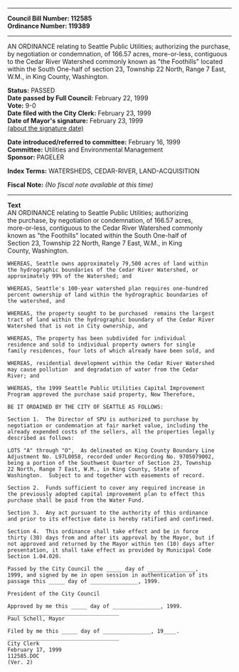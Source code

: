 * * * * *  
  
**Council Bill Number: [](#h0)[](#h2)112585**   
**Ordinance Number: 119389**  
  
* * * * *  
  
AN ORDINANCE relating to Seattle Public Utilities; authorizing the purchase, by negotiation or condemnation, of 166.57 acres, more-or-less, contiguous to the Cedar River Watershed commonly known as "the Foothills" located within the South One-half of section 23, Township 22 North, Range 7 East, W.M., in King County, Washington.  
  
**Status:** PASSED   
**Date passed by Full Council:** February 22, 1999   
**Vote:** 9-0   
**Date filed with the City Clerk:** February 23, 1999   
**Date of Mayor's signature:** February 23, 1999   
[(about the signature date)](/~public/approvaldate.htm)   
  
  
**Date introduced/referred to committee:** February 16, 1999   
**Committee:** Utilities and Environmental Management   
**Sponsor:** PAGELER   
  
**Index Terms:** WATERSHEDS, CEDAR-RIVER, LAND-ACQUISITION  
  
**Fiscal Note:** *(No fiscal note available at this time)*  
  
* * * * *  
  
**Text**  
    AN ORDINANCE relating to Seattle Public Utilities; authorizing  
    the purchase, by negotiation or condemnation, of 166.57 acres,  
    more-or-less, contiguous to the Cedar River Watershed commonly  
    known as "the Foothills" located within the South One-half of  
    Section 23, Township 22 North, Range 7 East, W.M., in King  
    County, Washington.  
  
    WHEREAS, Seattle owns approximately 79,500 acres of land within  
    the hydrographic boundaries of the Cedar River Watershed, or  
    approximately 99% of the Watershed; and  
  
    WHEREAS, Seattle's 100-year watershed plan requires one-hundred  
    percent ownership of land within the hydrographic boundaries of  
    the watershed, and  
  
    WHEREAS, the property sought to be purchased  remains the largest  
    tract of land within the hydrographic boundary of the Cedar River  
    Watershed that is not in City ownership, and  
  
    WHEREAS, The property has been subdivided for individual  
    residence and sold to individual property owners for single  
    family residences, four lots of which already have been sold, and  
  
    WHEREAS, residential development within the Cedar River Watershed  
    may cause pollution  and degradation of water from the Cedar  
    River; and  
  
    WHEREAS, the 1999 Seattle Public Utilities Capital Improvement  
    Program approved the purchase said property, Now Therefore,  
  
    BE IT ORDAINED BY THE CITY OF SEATTLE AS FOLLOWS:  
  
    Section 1.  The Director of SPU is authorized to purchase by  
    negotiation or condemnation at fair market value, including the  
    already expended costs of the sellers, all the properties legally  
    described as follows:  
  
    LOTS "A" through "O",  As delineated on King County Boundary Line  
    Adjustment No. L97L0058, recorded under Recording No. 9705079002,  
    being a portion of the Southwest Quarter of Section 23, Township  
    22 North, Range 7 East, W.M., in King County, State of  
    Washington.  Subject to and together with easements of record.  
  
    Section 2.  Funds sufficient to cover any required increase in  
    the previously adopted capital improvement plan to effect this  
    purchase shall be paid from the Water Fund.  
  
    Section 3.  Any act pursuant to the authority of this ordinance  
    and prior to its effective date is hereby ratified and confirmed.  
  
    Section 4.  This ordinance shall take effect and be in force  
    thirty (30) days from and after its approval by the Mayor, but if  
    not approved and returned by the Mayor within ten (10) days after  
    presentation, it shall take effect as provided by Municipal Code  
    Section 1.04.020.  
  
    Passed by the City Council the _____ day of _______________,  
    1999, and signed by me in open session in authentication of its  
    passage this _____ day of _______________, 1999.  
  
    President of the City Council  
  
    Approved by me this _____ day of _______________, 1999.  
    ___________________________________  
    Paul Schell, Mayor  
  
    Filed by me this _____ day of _______________, 19____.  
    ___________________________________  
    City Clerk  
    February 17, 1999  
    112585.DOC  
    (Ver. 2)  
